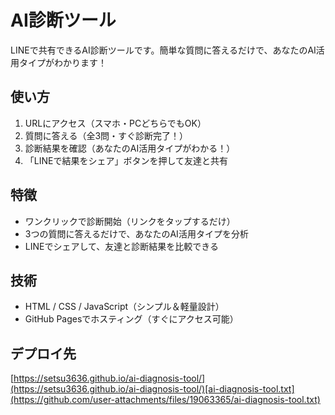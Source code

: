# AI診断ツール

LINEで共有できるAI診断ツールです。簡単な質問に答えるだけで、あなたのAI活用タイプがわかります！

## 使い方

1. URLにアクセス（スマホ・PCどちらでもOK）
2. 質問に答える（全3問・すぐ診断完了！）
3. 診断結果を確認（あなたのAI活用タイプがわかる！）
4. 「LINEで結果をシェア」ボタンを押して友達と共有

## 特徴

- ワンクリックで診断開始（リンクをタップするだけ）
- 3つの質問に答えるだけで、あなたのAI活用タイプを分析
- LINEでシェアして、友達と診断結果を比較できる

## 技術

- HTML / CSS / JavaScript（シンプル＆軽量設計）
- GitHub Pagesでホスティング（すぐにアクセス可能）

## デプロイ先

[https://setsu3636.github.io/ai-diagnosis-tool/](https://setsu3636.github.io/ai-diagnosis-tool/)[ai-diagnosis-tool.txt](https://github.com/user-attachments/files/19063365/ai-diagnosis-tool.txt)
